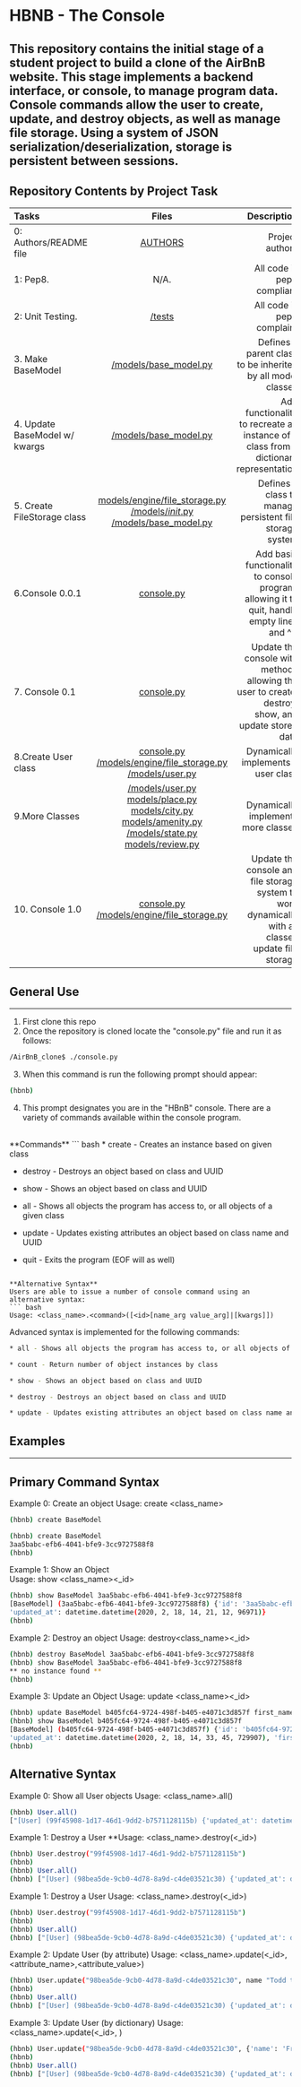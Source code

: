 # **HBNB - The Console**
This repository contains the initial stage of a student project to build a clone of the 
AirBnB website. This stage implements a backend interface, or console, to manage 
program data. Console commands allow the user to create, update, and destroy objects, as well as manage file storage. Using a system of JSON serialization/deserialization, 
storage is persistent between sessions.
---

## **Repository Contents by Project Task**
|  **Tasks** |  **Files** | **Description** |
|:----------------------|:------------------:|-----------------------:|
|0: Authors/README file | [AUTHORS](AUTHORS) | Project authors |
| 1: Pep8.              | N/A.                | All code is pep8 compliant |
| 2: Unit Testing.       | [/tests](/tests)            | All code is pep8 complaint|
| 3. Make BaseModel      | [/models/base_model.py](/models/base_model.py) | Defines a parent class to be inherited by all model classes|
| 4. Update BaseModel w/ kwargs | [/models/base_model.py](/models/base_model.py) | Add functionality to recreate an instance of a class from a dictionary representation|
| 5. Create FileStorage class | [models/engine/file_storage.py](/models/engine/file_storage.py) [/models/_init_.py](/models/_init_.py) [/models/base_model.py](/models/base_model.py)| Defines a class to manage persistent file storage system |
| 6.Console 0.0.1 | [console.py](console.py) | Add basic functionality to console program, allowing it to quit, handle empty lines and ^D|
| 7. Console 0.1| [console.py](console.py)| Update the console with methods allowing the user to create, destroy, show, and update stored data|
|8.Create User class| [console.py](console.py) [/models/engine/file_storage.py](/models/engine/file_storage.py) [/models/user.py](/models/user.py)| Dynamically implements a user class |
| 9.More Classes | [/models/user.py](/models/user.py) [models/place.py](/models/place.py) [models/city.py](/models/city.py) [models/amenity.py](models/amenity.py) [/models/state.py](/models/state.py) [models/review.py](models/review.py)| Dynamically implements more classes|
| 10. Console 1.0 | [console.py](console.py) [/models/engine/file_storage.py](/models/engine/file_storage.py)| Update the console and file storage system to work dynamically with all classes update file storage|

## **General Use**
---
1. First clone this repo
2. Once the repository is cloned locate the "console.py" file and run it as follows:
``` bash
/AirBnB_clone$ ./console.py
```
3. When this command is run the following prompt should appear:
``` bash
(hbnb)
```
4. This prompt designates you are in the "HBnB" console. There are a variety of commands available within the console program.
<br>
**Commands**
``` bash
* create - Creates an instance based on given class

* destroy - Destroys an object based on class and UUID

* show - Shows an object based on class and UUID

* all - Shows all objects the program has access to, or all objects of a given class

* update - Updates existing attributes an object based on class name and UUID

* quit - Exits the program (EOF will as well)
```

**Alternative Syntax**
Users are able to issue a number of console command using an alternative syntax:
``` bash
Usage: <class_name>.<command>([<id>[name_arg value_arg]|[kwargs]])
```
Advanced syntax is implemented for the following commands:
``` bash
* all - Shows all objects the program has access to, or all objects of a given class

* count - Return number of object instances by class

* show - Shows an object based on class and UUID

* destroy - Destroys an object based on class and UUID

* update - Updates existing attributes an object based on class name and UUID
```

## **Examples**
---
## **Primary Command Syntax**
Example 0: Create an object
Usage: create <class_name>
``` bash
(hbnb) create BaseModel
```
``` bash
(hbnb) create BaseModel
3aa5babc-efb6-4041-bfe9-3cc9727588f8
(hbnb)               
```
Example 1: Show an Object
<br>
Usage: show <class_name><_id>
``` bash
(hbnb) show BaseModel 3aa5babc-efb6-4041-bfe9-3cc9727588f8
[BaseModel] (3aa5babc-efb6-4041-bfe9-3cc9727588f8) {'id': '3aa5babc-efb6-4041-bfe9-3cc9727588f8', 'created_at': datetime.datetime(2020, 2, 18, 14, 21, 12, 96959), 
'updated_at': datetime.datetime(2020, 2, 18, 14, 21, 12, 96971)}
(hbnb)  
```

Example 2: Destroy an object
Usage: destroy<class_name><_id>
``` bash
(hbnb) destroy BaseModel 3aa5babc-efb6-4041-bfe9-3cc9727588f8
(hbnb) show BaseModel 3aa5babc-efb6-4041-bfe9-3cc9727588f8
** no instance found **
(hbnb)
```
Example 3: Update an Object
Usage: update <class_name><_id>
``` bash
(hbnb) update BaseModel b405fc64-9724-498f-b405-e4071c3d857f first_name "person"
(hbnb) show BaseModel b405fc64-9724-498f-b405-e4071c3d857f
[BaseModel] (b405fc64-9724-498f-b405-e4071c3d857f) {'id': 'b405fc64-9724-498f-b405-e4071c3d857f', 'created_at': datetime.datetime(2020, 2, 18, 14, 33, 45, 729889), 
'updated_at': datetime.datetime(2020, 2, 18, 14, 33, 45, 729907), 'first_name': 'person'}
(hbnb)
```

## **Alternative Syntax**
Example 0: Show all User objects
Usage: <class_name>.all()
``` bash
(hbnb) User.all()
["[User] (99f45908-1d17-46d1-9dd2-b7571128115b) {'updated_at': datetime.datetime(2020, 2, 19, 21, 47, 34, 92071), 'id': '99f45908-1d17-46d1-9dd2-b7571128115b', 'created_at': datetime.datetime(2020, 2, 19, 21, 47, 34, 92056)}", "[User] (98bea5de-9cb0-4d78-8a9d-c4de03521c30) {'updated_at': datetime.datetime(2020, 2, 19, 21, 47, 29, 134362), 'id': '98bea5de-9cb0-4d78-8a9d-c4de03521c30', 'created_at': datetime.datetime(2020, 2, 19, 21, 47, 29, 134343)}"]
```
Example 1: Destroy a User
**Usage: <class_name>.destroy(<_id>)
``` bash
(hbnb) User.destroy("99f45908-1d17-46d1-9dd2-b7571128115b")
(hbnb)
(hbnb) User.all()
(hbnb) ["[User] (98bea5de-9cb0-4d78-8a9d-c4de03521c30) {'updated_at': datetime.datetime(2020, 2, 19, 21, 47, 29, 134362), 'id': '98bea5de-9cb0-4d78-8a9d-c4de03521c30', 'created_at': datetime.datetime(2020, 2, 19, 21, 47, 29, 134343)}"]
```
Example 1: Destroy a User
Usage: <class_name>.destroy(<_id>)
``` bash
(hbnb) User.destroy("99f45908-1d17-46d1-9dd2-b7571128115b")
(hbnb)
(hbnb) User.all()
(hbnb) ["[User] (98bea5de-9cb0-4d78-8a9d-c4de03521c30) {'updated_at': datetime.datetime(2020, 2, 19, 21, 47, 29, 134362), 'id': '98bea5de-9cb0-4d78-8a9d-c4de03521c30', 'created_at': datetime.datetime(2020, 2, 19, 21, 47, 29, 134343)}"]
```
Example 2: Update User (by attribute)
Usage: <class_name>.update(<_id>, <attribute_name>,<attribute_value>)
``` bash
(hbnb) User.update("98bea5de-9cb0-4d78-8a9d-c4de03521c30", name "Todd the Toad")
(hbnb)
(hbnb) User.all()
(hbnb) ["[User] (98bea5de-9cb0-4d78-8a9d-c4de03521c30) {'updated_at': datetime.datetime(2020, 2, 19, 21, 47, 29, 134362), 'id': '98bea5de-9cb0-4d78-8a9d-c4de03521c30', 'name': 'Todd the Toad', 'created_at': datetime.datetime(2020, 2, 19, 21, 47, 29, 134343)}"]
```
Example 3: Update User (by dictionary)
Usage: <class_name>.update(<_id>, )
``` bash
(hbnb) User.update("98bea5de-9cb0-4d78-8a9d-c4de03521c30", {'name': 'Fred the Frog', 'age': 9})
(hbnb)
(hbnb) User.all()
(hbnb) ["[User] (98bea5de-9cb0-4d78-8a9d-c4de03521c30) {'updated_at': datetime.datetime(2020, 2, 19, 21, 47, 29, 134362), 'name': 'Fred the Frog', 'age': 9, 'id': '98bea5de-9cb0-4d78-8a9d-c4de03521c30', 'created_at': datetime.datetime(2020, 2, 19, 21, 47, 29, 134343)}"]
```


